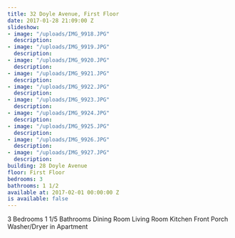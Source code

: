 ```yaml
---
title: 32 Doyle Avenue, First Floor
date: 2017-01-28 21:09:00 Z
slideshow:
- image: "/uploads/IMG_9918.JPG"
  description: 
- image: "/uploads/IMG_9919.JPG"
  description: 
- image: "/uploads/IMG_9920.JPG"
  description: 
- image: "/uploads/IMG_9921.JPG"
  description: 
- image: "/uploads/IMG_9922.JPG"
  description: 
- image: "/uploads/IMG_9923.JPG"
  description: 
- image: "/uploads/IMG_9924.JPG"
  description: 
- image: "/uploads/IMG_9925.JPG"
  description: 
- image: "/uploads/IMG_9926.JPG"
  description: 
- image: "/uploads/IMG_9927.JPG"
  description: 
building: 28 Doyle Avenue
floor: First Floor
bedrooms: 3
bathrooms: 1 1/2
available at: 2017-02-01 00:00:00 Z
is available: false
---
```


3 Bedrooms
1 1/5 Bathrooms
Dining Room
Living Room
Kitchen
Front Porch
Washer/Dryer in Apartment
